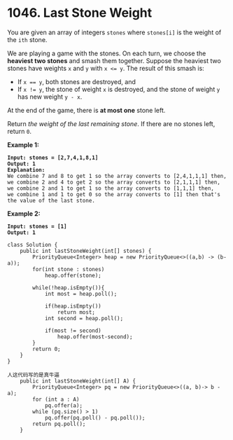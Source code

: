 # 1046. Last Stone Weight

You are given an array of integers `stones` where `stones[i]` is the weight of the `ith` stone.

We are playing a game with the stones. On each turn, we choose the **heaviest two stones** and smash them together. Suppose the heaviest two stones have weights `x` and `y` with `x <= y`. The result of this smash is:

* If `x == y`, both stones are destroyed, and
* If `x != y`, the stone of weight `x` is destroyed, and the stone of weight `y` has new weight `y - x`.

At the end of the game, there is **at most one** stone left.

Return _the weight of the last remaining stone_. If there are no stones left, return `0`.

&#x20;

**Example 1:**

<pre><code><strong>Input: stones = [2,7,4,1,8,1]
</strong><strong>Output: 1
</strong><strong>Explanation: 
</strong>We combine 7 and 8 to get 1 so the array converts to [2,4,1,1,1] then,
we combine 2 and 4 to get 2 so the array converts to [2,1,1,1] then,
we combine 2 and 1 to get 1 so the array converts to [1,1,1] then,
we combine 1 and 1 to get 0 so the array converts to [1] then that's the value of the last stone.
</code></pre>

**Example 2:**

<pre><code><strong>Input: stones = [1]
</strong><strong>Output: 1
</strong></code></pre>

```
class Solution {
    public int lastStoneWeight(int[] stones) {
        PriorityQueue<Integer> heap = new PriorityQueue<>((a,b) -> (b-a));
        for(int stone : stones)
            heap.offer(stone);

        while(!heap.isEmpty()){
            int most = heap.poll();
  
            if(heap.isEmpty())
                return most;
            int second = heap.poll();

            if(most != second)
                heap.offer(most-second);
        }
        return 0;
    }
}

人这代码写的是真牛逼
    public int lastStoneWeight(int[] A) {
        PriorityQueue<Integer> pq = new PriorityQueue<>((a, b)-> b - a);
        for (int a : A)
            pq.offer(a);
        while (pq.size() > 1)
            pq.offer(pq.poll() - pq.poll());
        return pq.poll();
    }
```
